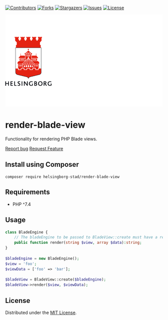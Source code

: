 <!-- SHIELDS -->
[![Contributors][contributors-shield]][contributors-url]
[![Forks][forks-shield]][forks-url]
[![Stargazers][stars-shield]][stars-url]
[![Issues][issues-shield]][issues-url]
[![License][license-shield]][license-url]

[![Logo](docs/images/hbg-github-logo-combo.png)](https://github.com/helsingborg-stad/render-blade-view)

# render-blade-view

Functionality for rendering PHP Blade views.

[Report bug](https://img.shields.io/github/contributors/helsingborg-stad/render-blade-view/issues)
[Request Feature](https://img.shields.io/github/contributors/helsingborg-stad/render-blade-view/issues)

## Install using Composer
```composer require helsingborg-stad/render-blade-view```

## Requirements

* PHP ^7.4

## Usage
```php
class BladeEngine {
    // The bladeEngine to be passed to BladeView::create must have a render function following this signature.
    public function render(string $view, array $data):string;
}

$bladeEngine = new BladeEngine();
$view = 'foo';
$viewData = ['foo' => 'bar'];

$bladeView = BladeView::create($bladeEngine);
$bladeView->render($view, $viewData);
```

## License
Distributed under the [MIT License][license-url].

<!-- MARKDOWN LINKS & IMAGES -->
<!-- https://www.markdownguide.org/basic-syntax/#reference-style-links -->
[contributors-shield]: https://img.shields.io/github/contributors/helsingborg-stad/render-blade-view.svg?style=flat-square
[contributors-url]: ttps://img.shields.io/github/contributors/helsingborg-stad/render-blade-view/graphs/contributors
[forks-shield]: https://img.shields.io/github/forks/helsingborg-stad/readme.md.svg?style=flat-square
[forks-url]: ttps://img.shields.io/github/contributors/helsingborg-stad/render-blade-view/network/members
[stars-shield]: https://img.shields.io/github/stars/helsingborg-stad/readme.md.svg?style=flat-square
[stars-url]: ttps://img.shields.io/github/contributors/helsingborg-stad/render-blade-view/stargazers
[issues-shield]: https://img.shields.io/github/issues/helsingborg-stad/readme.md.svg?style=flat-square
[issues-url]: ttps://img.shields.io/github/contributors/helsingborg-stad/render-blade-view/issues
[license-shield]: https://img.shields.io/github/license/helsingborg-stad/readme.md.svg?style=flat-square
[license-url]: https://raw.githubusercontent.com/helsingborg-stad/readme.md/main/LICENSE
